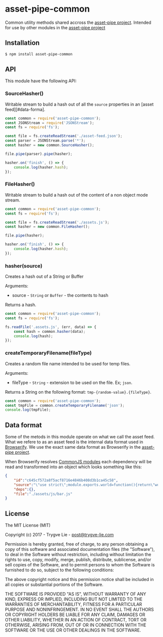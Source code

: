 # asset-pipe-common

Common utility methods shared accross the [asset-pipe project][asset-pipe]. Intended for use by other
modules in the [asset-pipe project][asset-pipe]



## Installation

```bash
$ npm install asset-pipe-common
```


## API

This module have the following API:


### SourceHasher()

Writable stream to build a hash out of all the `source` properties in an [asset feed][#data-forma].

```js
const common = require('asset-pipe-common');
const JSONStream = require('JSONStream');
const fs = require('fs');

const file = fs.createReadStream('./asset-feed.json');
const parser = JSONStream.parse('*');
const hasher = new common.SourceHasher();

file.pipe(parser).pipe(hasher);

hasher.on('finish', () => {
    console.log(hasher.hash);
});
```


### FileHasher()

Writable stream to build a hash out of the content of a non object mode stream.

```js
const common = require('asset-pipe-common');
const fs = require('fs');

const file = fs.createReadStream('./assets.js');
const hasher = new common.FileHasher();

file.pipe(hasher);

hasher.on('finish', () => {
    console.log(hasher.hash);
});
```


### hasher(source)

Creates a hash out of a String or Buffer

Arguments:

 - source - `String` or `Buffer` - the contents to hash

Returns a hash.

```js
const common = require('asset-pipe-common');
const fs = require('fs');

fs.readFile('.assets.js', (err, data) => {
    const hash = common.hasher(data);
    console.log(hash);
});
```


### createTemporaryFilename(fileType)

Creates a random file name intended to be used for temp files.

Arguments:

 - fileType - `String` - extension to be used on the file. Ex; `json`.

Returns a String on the following format: `tmp-{random-value}.{fileType}`.

```js
const common = require('asset-pipe-common');
const tmpFile = common.createTemporaryFilename('json');
console.log(tmpFile);
```



## Data format

Some of the metods in this module operate on what we call the asset feed. What we refere to as an
asset feed is the internal data format used in [Browserify][browserify]. We use the exact same
data format as Browserify in the [asset-pipe project][asset-pipe].

When Browserify resolves [CommonJS modules][commonjs] each dependency will be read and transformed
into an object which looks something like this:

```json
{
    "id":"c645cf572a8f5acf8716e4846b408d3b1ca45c58",
    "source":"\"use strict\";module.exports.world=function(){return\"world\"};",
    "deps":{},
    "file":"./assets/js/bar.js"
}
```



## License

The MIT License (MIT)

Copyright (c) 2017 - Trygve Lie - post@trygve-lie.com

Permission is hereby granted, free of charge, to any person obtaining a copy
of this software and associated documentation files (the "Software"), to deal
in the Software without restriction, including without limitation the rights
to use, copy, modify, merge, publish, distribute, sublicense, and/or sell
copies of the Software, and to permit persons to whom the Software is
furnished to do so, subject to the following conditions:

The above copyright notice and this permission notice shall be included in
all copies or substantial portions of the Software.

THE SOFTWARE IS PROVIDED "AS IS", WITHOUT WARRANTY OF ANY KIND, EXPRESS OR
IMPLIED, INCLUDING BUT NOT LIMITED TO THE WARRANTIES OF MERCHANTABILITY,
FITNESS FOR A PARTICULAR PURPOSE AND NONINFRINGEMENT. IN NO EVENT SHALL THE
AUTHORS OR COPYRIGHT HOLDERS BE LIABLE FOR ANY CLAIM, DAMAGES OR OTHER
LIABILITY, WHETHER IN AN ACTION OF CONTRACT, TORT OR OTHERWISE, ARISING FROM,
OUT OF OR IN CONNECTION WITH THE SOFTWARE OR THE USE OR OTHER DEALINGS IN
THE SOFTWARE.



[commonjs]: https://nodejs.org/docs/latest/api/modules.html
[asset-pipe]: https://github.com/asset-pipe
[browserify]: https://github.com/substack/node-browserify
